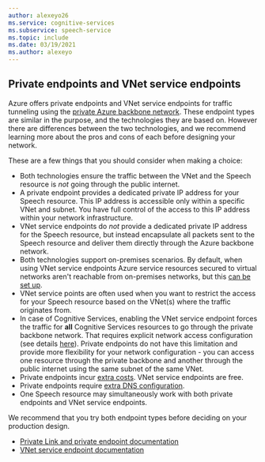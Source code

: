```yaml
---
author: alexeyo26
ms.service: cognitive-services
ms.subservice: speech-service
ms.topic: include
ms.date: 03/19/2021
ms.author: alexeyo
---
```


## Private endpoints and VNet service endpoints

Azure offers private endpoints and VNet service endpoints for traffic tunneling using the [private Azure backbone network](https://azure.microsoft.com/global-infrastructure/global-network/). These endpoint types are similar in the purpose, and the technologies they are based on. However there are differences between the two technologies, and we recommend learning more about the pros and cons of each before designing your network.

These are a few things that you should consider when making a choice:
- Both technologies ensure the traffic between the VNet and the Speech resource is *not* going through the public internet.
- A private endpoint provides a dedicated private IP address for your Speech resource. This IP address is accessible only within a specific VNet and subnet. You have full control of the access to this IP address within your network infrastructure.
- VNet service endpoints do *not* provide a dedicated private IP address for the Speech resource, but instead encapsulate all packets sent to the Speech resource and deliver them directly through the Azure backbone network.
- Both technologies support on-premises scenarios. By default, when using VNet service endpoints Azure service resources secured to virtual networks aren't reachable from on-premises networks, but this [can be set up](../../../virtual-network/virtual-network-service-endpoints-overview.md#secure-azure-service-access-from-on-premises).
- VNet service points are often used when you want to restrict the access for your Speech resource based on the VNet(s) where the traffic originates from.
- In case of Cognitive Services, enabling the VNet service endpoint forces the traffic for **all** Cognitive Services resources to go through the private backbone network. That requires explicit network access configuration (see details [here](../speech-service-vnet-service-endpoint.md#configure-vnets-and-the-speech-resource-networking-settings)). Private endpoints do not have this limitation and provide more flexibility for your network configuration - you can access one resource through the private backbone and another through the public internet using the same subnet of the same VNet.
- Private endpoints incur [extra costs](https://azure.microsoft.com/pricing/details/private-link). VNet service endpoints are free.
- Private endpoints require [extra DNS configuration](../speech-services-private-link.md#enable-private-endpoints).
- One Speech resource may simultaneously work with both private endpoints and VNet service endpoints.

We recommend that you try both endpoint types before deciding on your production design. 

- [Private Link and private endpoint documentation](../../../private-link/private-link-overview.md)
- [VNet service endpoint documentation](../../../virtual-network/virtual-network-service-endpoints-overview.md)
